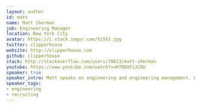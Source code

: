 ```yaml
---
layout: author
id: matt
name: Matt Sherman
job: Engineering Manager
location: New York City
avatar: https://i.stack.imgur.com/ViSXJ.jpg
twitter: clipperhouse
website: http://clipperhouse.com
github: clipperhouse
stack: http://stackoverflow.com/users/70613/matt-sherman
youtube: https://www.youtube.com/watch?v=KY8OXFi3CDU
speaker: true
speaker_intro: Matt speaks on engineering and engineering management. He specializes in recruiting, getting developers talking to salespeople, and the Go programming language. He is also the founder of Alikewise, a dating site based on books.
speaker_tags:
- engineering
- recruiting
---
```

